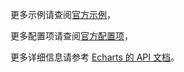 更多示例请查阅[官方示例](https://www.echartsjs.com/examples/zh/index.html)，

更多配置项请查阅[官方配置项](https://www.echartsjs.com/zh/option.html)，

更多详细信息请参考 [Echarts 的 API 文档](https://echarts.apache.org/zh/api.html)。
